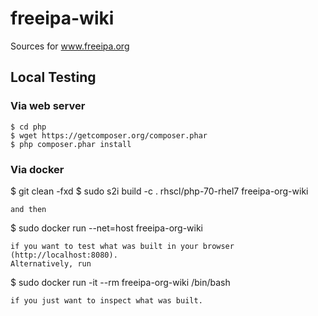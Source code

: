 # freeipa-wiki
Sources for www.freeipa.org

## Local Testing
### Via web server
```
$ cd php
$ wget https://getcomposer.org/composer.phar
$ php composer.phar install
```
### Via docker
$ git clean -fxd
$ sudo s2i build -c . rhscl/php-70-rhel7 freeipa-org-wiki
```
and then
```
$ sudo docker run --net=host freeipa-org-wiki
```
if you want to test what was built in your browser (http://localhost:8080).
Alternatively, run
```
$ sudo docker run -it --rm freeipa-org-wiki /bin/bash
```
if you just want to inspect what was built.
